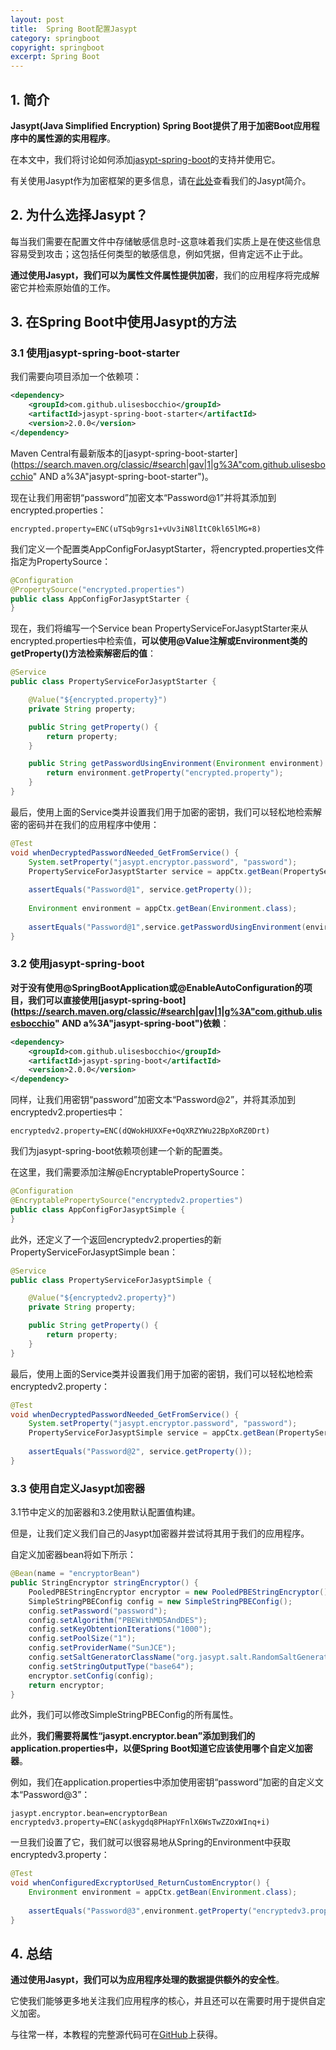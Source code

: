 ```yaml
---
layout: post
title:  Spring Boot配置Jasypt
category: springboot
copyright: springboot
excerpt: Spring Boot
---
```


## 1. 简介

**Jasypt(Java Simplified Encryption) Spring Boot提供了用于加密Boot应用程序中的属性源的实用程序**。

在本文中，我们将讨论如何添加[jasypt-spring-boot](https://github.com/ulisesbocchio/jasypt-spring-boot)的支持并使用它。

有关使用Jasypt作为加密框架的更多信息，请在[此处]()查看我们的Jasypt简介。

## 2. 为什么选择Jasypt？

每当我们需要在配置文件中存储敏感信息时-这意味着我们实质上是在使这些信息容易受到攻击；这包括任何类型的敏感信息，例如凭据，但肯定远不止于此。

**通过使用Jasypt，我们可以为属性文件属性提供加密**，我们的应用程序将完成解密它并检索原始值的工作。

## 3. 在Spring Boot中使用Jasypt的方法

### 3.1 使用jasypt-spring-boot-starter

我们需要向项目添加一个依赖项：

```xml
<dependency>
    <groupId>com.github.ulisesbocchio</groupId>
    <artifactId>jasypt-spring-boot-starter</artifactId>
    <version>2.0.0</version>
</dependency>
```

Maven Central有最新版本的[jasypt-spring-boot-starter](https://search.maven.org/classic/#search|gav|1|g%3A"com.github.ulisesbocchio" AND a%3A"jasypt-spring-boot-starter")。

现在让我们用密钥“password”加密文本“Password@1”并将其添加到encrypted.properties：

```properties
encrypted.property=ENC(uTSqb9grs1+vUv3iN8lItC0kl65lMG+8)
```

我们定义一个配置类AppConfigForJasyptStarter，将encrypted.properties文件指定为PropertySource：

```java
@Configuration
@PropertySource("encrypted.properties")
public class AppConfigForJasyptStarter {
}
```

现在，我们将编写一个Service bean PropertyServiceForJasyptStarter来从encrypted.properties中检索值，**可以使用@Value注解或Environment类的getProperty()方法检索解密后的值**：

```java
@Service
public class PropertyServiceForJasyptStarter {

    @Value("${encrypted.property}")
    private String property;

    public String getProperty() {
        return property;
    }

    public String getPasswordUsingEnvironment(Environment environment) {
        return environment.getProperty("encrypted.property");
    }
}
```

最后，使用上面的Service类并设置我们用于加密的密钥，我们可以轻松地检索解密的密码并在我们的应用程序中使用：

```java
@Test
void whenDecryptedPasswordNeeded_GetFromService() {
    System.setProperty("jasypt.encryptor.password", "password");
    PropertyServiceForJasyptStarter service = appCtx.getBean(PropertyServiceForJasyptStarter.class);
 
    assertEquals("Password@1", service.getProperty());
 
    Environment environment = appCtx.getBean(Environment.class);
 
    assertEquals("Password@1",service.getPasswordUsingEnvironment(environment));
}
```

### 3.2 使用jasypt-spring-boot

**对于没有使用@SpringBootApplication或@EnableAutoConfiguration的项目，我们可以直接使用[jasypt-spring-boot](https://search.maven.org/classic/#search|gav|1|g%3A"com.github.ulisesbocchio" AND a%3A"jasypt-spring-boot")依赖**：

```xml
<dependency>
    <groupId>com.github.ulisesbocchio</groupId>
    <artifactId>jasypt-spring-boot</artifactId>
    <version>2.0.0</version>
</dependency>
```

同样，让我们用密钥“password”加密文本“Password@2”，并将其添加到encryptedv2.properties中：

```properties
encryptedv2.property=ENC(dQWokHUXXFe+OqXRZYWu22BpXoRZ0Drt)
```

我们为jasypt-spring-boot依赖项创建一个新的配置类。

在这里，我们需要添加注解@EncryptablePropertySource：

```java
@Configuration
@EncryptablePropertySource("encryptedv2.properties")
public class AppConfigForJasyptSimple {
}
```

此外，还定义了一个返回encryptedv2.properties的新PropertyServiceForJasyptSimple bean：

```java
@Service
public class PropertyServiceForJasyptSimple {

    @Value("${encryptedv2.property}")
    private String property;

    public String getProperty() {
        return property;
    }
}
```

最后，使用上面的Service类并设置我们用于加密的密钥，我们可以轻松地检索encryptedv2.property：

```java
@Test
void whenDecryptedPasswordNeeded_GetFromService() {
    System.setProperty("jasypt.encryptor.password", "password");
    PropertyServiceForJasyptSimple service = appCtx.getBean(PropertyServiceForJasyptSimple.class);
 
    assertEquals("Password@2", service.getProperty());
}
```

### 3.3 使用自定义Jasypt加密器

3.1节中定义的加密器和3.2使用默认配置值构建。

但是，让我们定义我们自己的Jasypt加密器并尝试将其用于我们的应用程序。

自定义加密器bean将如下所示：

```java
@Bean(name = "encryptorBean")
public StringEncryptor stringEncryptor() {
    PooledPBEStringEncryptor encryptor = new PooledPBEStringEncryptor();
    SimpleStringPBEConfig config = new SimpleStringPBEConfig();
    config.setPassword("password");
    config.setAlgorithm("PBEWithMD5AndDES");
    config.setKeyObtentionIterations("1000");
    config.setPoolSize("1");
    config.setProviderName("SunJCE");
    config.setSaltGeneratorClassName("org.jasypt.salt.RandomSaltGenerator");
    config.setStringOutputType("base64");
    encryptor.setConfig(config);
    return encryptor;
}
```

此外，我们可以修改SimpleStringPBEConfig的所有属性。

此外，**我们需要将属性“jasypt.encryptor.bean”添加到我们的application.properties中，以便Spring Boot知道它应该使用哪个自定义加密器**。

例如，我们在application.properties中添加使用密钥“password”加密的自定义文本“Password@3”：

```properties
jasypt.encryptor.bean=encryptorBean
encryptedv3.property=ENC(askygdq8PHapYFnlX6WsTwZZOxWInq+i)
```

一旦我们设置了它，我们就可以很容易地从Spring的Environment中获取encryptedv3.property：

```java
@Test
void whenConfiguredExcryptorUsed_ReturnCustomEncryptor() {
    Environment environment = appCtx.getBean(Environment.class);
 
    assertEquals("Password@3",environment.getProperty("encryptedv3.property"));
}
```

## 4. 总结

**通过使用Jasypt，我们可以为应用程序处理的数据提供额外的安全性**。

它使我们能够更多地关注我们应用程序的核心，并且还可以在需要时用于提供自定义加密。

与往常一样，本教程的完整源代码可在[GitHub](https://github.com/tuyucheng7/taketoday-tutorial4j/tree/master/spring-boot-modules/spring-boot-jasypt)上获得。